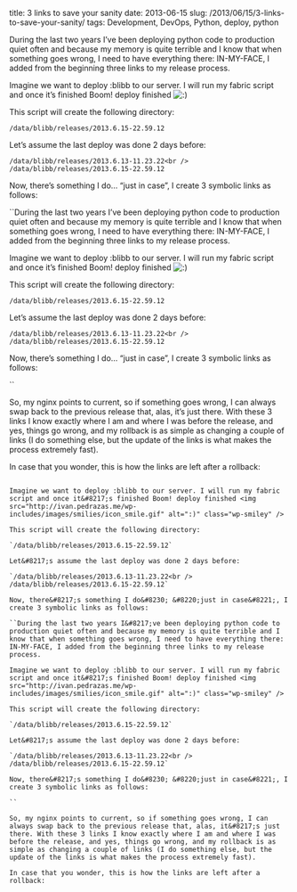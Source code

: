 title: 3 links to save your sanity
date: 2013-06-15
slug: /2013/06/15/3-links-to-save-your-sanity/
tags: Development, DevOps, Python, deploy, python

During the last two years I&#8217;ve been deploying python code to production quiet often and because my memory is quite terrible and I know that when something goes wrong, I need to have everything there: IN-MY-FACE, I added from the beginning three links to my release process.

Imagine we want to deploy :blibb to our server. I will run my fabric script and once it&#8217;s finished Boom! deploy finished <img src="http://ivan.pedrazas.me/wp-includes/images/smilies/icon_smile.gif" alt=":)" class="wp-smiley" />

This script will create the following directory:

 `/data/blibb/releases/2013.6.15-22.59.12`

Let&#8217;s assume the last deploy was done 2 days before:

 `/data/blibb/releases/2013.6.13-11.23.22<br />
/data/blibb/releases/2013.6.15-22.59.12`

Now, there&#8217;s something I do&#8230; &#8220;just in case&#8221;, I create 3 symbolic links as follows:

 ``During the last two years I&#8217;ve been deploying python code to production quiet often and because my memory is quite terrible and I know that when something goes wrong, I need to have everything there: IN-MY-FACE, I added from the beginning three links to my release process.

Imagine we want to deploy :blibb to our server. I will run my fabric script and once it&#8217;s finished Boom! deploy finished <img src="http://ivan.pedrazas.me/wp-includes/images/smilies/icon_smile.gif" alt=":)" class="wp-smiley" />

This script will create the following directory:

 `/data/blibb/releases/2013.6.15-22.59.12`

Let&#8217;s assume the last deploy was done 2 days before:

 `/data/blibb/releases/2013.6.13-11.23.22<br />
/data/blibb/releases/2013.6.15-22.59.12`

Now, there&#8217;s something I do&#8230; &#8220;just in case&#8221;, I create 3 symbolic links as follows:

``

So, my nginx points to current, so if something goes wrong, I can always swap back to the previous release that, alas, it&#8217;s just there. With these 3 links I know exactly where I am and where I was before the release, and yes, things go wrong, and my rollback is as simple as changing a couple of links (I do something else, but the update of the links is what makes the process extremely fast).

In case that you wonder, this is how the links are left after a rollback:

 ```During the last two years I&#8217;ve been deploying python code to production quiet often and because my memory is quite terrible and I know that when something goes wrong, I need to have everything there: IN-MY-FACE, I added from the beginning three links to my release process.

Imagine we want to deploy :blibb to our server. I will run my fabric script and once it&#8217;s finished Boom! deploy finished <img src="http://ivan.pedrazas.me/wp-includes/images/smilies/icon_smile.gif" alt=":)" class="wp-smiley" />

This script will create the following directory:

 `/data/blibb/releases/2013.6.15-22.59.12`

Let&#8217;s assume the last deploy was done 2 days before:

 `/data/blibb/releases/2013.6.13-11.23.22<br />
/data/blibb/releases/2013.6.15-22.59.12`

Now, there&#8217;s something I do&#8230; &#8220;just in case&#8221;, I create 3 symbolic links as follows:

 ``During the last two years I&#8217;ve been deploying python code to production quiet often and because my memory is quite terrible and I know that when something goes wrong, I need to have everything there: IN-MY-FACE, I added from the beginning three links to my release process.

Imagine we want to deploy :blibb to our server. I will run my fabric script and once it&#8217;s finished Boom! deploy finished <img src="http://ivan.pedrazas.me/wp-includes/images/smilies/icon_smile.gif" alt=":)" class="wp-smiley" />

This script will create the following directory:

 `/data/blibb/releases/2013.6.15-22.59.12`

Let&#8217;s assume the last deploy was done 2 days before:

 `/data/blibb/releases/2013.6.13-11.23.22<br />
/data/blibb/releases/2013.6.15-22.59.12`

Now, there&#8217;s something I do&#8230; &#8220;just in case&#8221;, I create 3 symbolic links as follows:

``

So, my nginx points to current, so if something goes wrong, I can always swap back to the previous release that, alas, it&#8217;s just there. With these 3 links I know exactly where I am and where I was before the release, and yes, things go wrong, and my rollback is as simple as changing a couple of links (I do something else, but the update of the links is what makes the process extremely fast).

In case that you wonder, this is how the links are left after a rollback:

```
